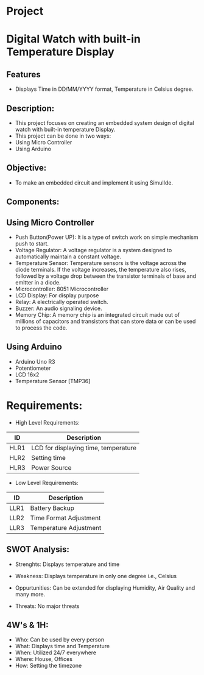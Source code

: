 # Project
# Digital Watch with built-in Temperature Display
## Features
* Displays Time in DD/MM/YYYY format, Temperature in Celsius degree.
## Description:
* This project focuses on creating an embedded system design of digital watch with built-in temperature Display.
* This project can be done in two ways:
* Using Micro Controller
* Using Arduino
## Objective:
* To make an embedded circuit and implement it using SimulIde.
## Components:
## Using Micro Controller
* Push Button(Power UP): It is a type of switch work on simple mechanism push to start.
* Voltage Regulator: A voltage regulator is a system designed to automatically maintain a constant voltage.
* Temperature Sensor: Temperature sensors is the voltage across the diode terminals. If the voltage increases, the temperature also rises, followed by a voltage drop between the transistor terminals of base and emitter in a diode.
* Microcontroller: 8051 Microcontroller
* LCD Display: For display purpose
* Relay: A electrically operated switch.
* Buzzer: An audio signaling device.
* Memory Chip: A memory chip is an integrated circuit made out of millions of capacitors and transistors that can store data or can be used to process the code.

## Using Arduino
* Arduino Uno R3
* Potentiometer
* LCD 16x2
* Temperature Sensor [TMP36]
# Requirements:
* High Level Requirements:

|  ID  |  Description  |
| ------  | ------  |
|  HLR1  |  LCD for displaying time, temperature  | 
|  HLR2  |  Setting time  |
|  HLR3  |  Power Source  |

* Low Level Requirements:

|  ID  |  Description  |
|  ------  |  ------  |
|  LLR1  |  Battery Backup  |
|  LLR2  |  Time Format Adjustment  |
|  LLR3  |  Temperature Adjustment  |

## SWOT Analysis:
* Strenghts: Displays temperature and time

* Weakness: Displays temperature in only one degree i.e., Celsius

* Oppurtunities: Can be extended for displaying Humidity, Air Quality and many more.

* Threats: No major threats

## 4W's & 1H:
* Who: Can be used by every person
* What: Displays time and Temperature
* When: Utilized 24/7 everywhere
* Where: House, Offices
* How: Setting the timezone
